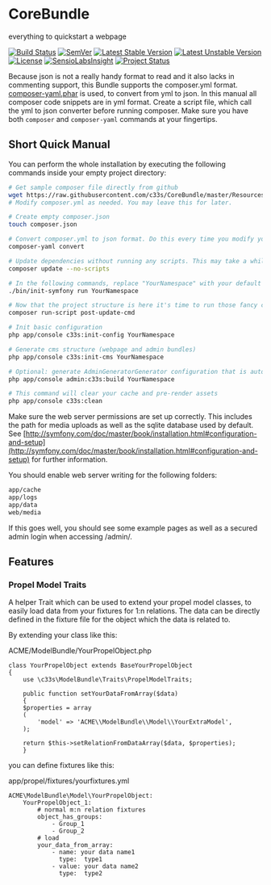 CoreBundle
==========

everything to quickstart a webpage

[![Build Status]](https://travis-ci.org/c33s/CoreBundle)
[![SemVer]](http://semver.org)
[![Latest Stable Version]](https://packagist.org/packages/c33s/core-bundle) 
[![Latest Unstable Version]](https://packagist.org/packages/c33s/core-bundle) 
[![License]](https://packagist.org/packages/c33s/core-bundle)
[![SensioLabsInsight]](https://insight.sensiolabs.com/projects/c0b45e1c-695f-45d9-ac81-ce2c21ddbb7e)
[![Project Status]](http://stillmaintained.com/c33s/CoreBundle)


Because json is not a really handy format to read and it also lacks in commenting support, this Bundle supports the composer.yml format. [composer-yaml.phar](https://github.com/igorw/composer-yaml) 
is used, to convert from yml to json. In this manual all composer code snippets are in yml format. Create a script file, which call the yml to json converter before running composer. Make sure you 
have both `composer` and `composer-yaml` commands at your fingertips.

## Short Quick Manual

You can perform the whole installation by executing the following commands inside your empty project directory:      

```sh
# Get sample composer file directly from github
wget https://raw.githubusercontent.com/c33s/CoreBundle/master/Resources/files/composer-example.yml -O composer.yml --no-check-certificate
# Modify composer.yml as needed. You may leave this for later.

# Create empty composer.json
touch composer.json

# Convert composer.yml to json format. Do this every time you modify your composer.yml
composer-yaml convert

# Update dependencies without running any scripts. This may take a while.
composer update --no-scripts

# In the following commands, replace "YourNamespace" with your default Namespace prefix you want to use for this project's bundles. Keep it short but helpful.
./bin/init-symfony run YourNamespace

# Now that the project structure is here it's time to run those fancy composer scripts
composer run-script post-update-cmd

# Init basic configuration
php app/console c33s:init-config YourNamespace

# Generate cms structure (webpage and admin bundles)
php app/console c33s:init-cms YourNamespace

# Optional: generate AdminGeneratorGenerator configuration that is automatically patched and correctly integrated into your project
php app/console admin:c33s:build YourNamespace

# This command will clear your cache and pre-render assets
php app/console c33s:clean
```

Make sure the web server permissions are set up correctly. This includes the path for media uploads as well as the sqlite database used by default.
See [http://symfony.com/doc/master/book/installation.html#configuration-and-setup](http://symfony.com/doc/master/book/installation.html#configuration-and-setup) for further information.

You should enable web server writing for the following folders: 

```sh
app/cache
app/logs
app/data
web/media
```

If this goes well, you should see some example pages as well as a secured admin login when accessing /admin/.

## Features

### Propel Model Traits
A helper Trait which can be used to extend your propel model classes, to easily load data from your fixtures for 1:n relations. The data can be directly defined in the fixture file for the object which the data is related to.


By extending your class like this:

ACME/ModelBundle/YourPropelObject.php
```
class YourPropelObject extends BaseYourPropelObject
{
    use \c33s\ModelBundle\Traits\PropelModelTraits;

    public function setYourDataFromArray($data)
    {
	$properties = array
	(
	    'model' => 'ACME\\ModelBundle\\Model\\YourExtraModel',
	);

	return $this->setRelationFromDataArray($data, $properties);
    }
```
you can define fixtures like this:

app/propel/fixtures/yourfixtures.yml
```
ACME\ModelBundle\Model\YourPropelObject:
    YourPropelObject_1:
	 	# normal m:n relation fixtures
        object_has_groups:
            - Group_1
            - Group_2
     	# load 
        your_data_from_array:
            - name: your data name1
              type:  type1
            - value: your data name2
              type:  type2
```


<!-- === references ============================================================================ -->
<!-- badges -->
[Build Status]:            https://img.shields.io/travis/c33s/CoreBundle.svg
[SemVer]:                  https://img.shields.io/:semver-master-orange.svg
[Latest Stable Version]:   https://poser.pugx.org/c33s/core-bundle/v/stable.png
[Latest Unstable Version]: https://poser.pugx.org/c33s/core-bundle/v/unstable.png
[License]:                 https://poser.pugx.org/c33s/core-bundle/license.png
[SensioLabsInsight]:       https://insight.sensiolabs.com/projects/c0b45e1c-695f-45d9-ac81-ce2c21ddbb7e/mini.png
[Project Status]:          http://stillmaintained.com/c33s/CoreBundle.png
[Packagist Version]:       http://img.shields.io/packagist/v/c33s/core-bundle.svg
[Packagist License]:       http://img.shields.io/packagist/l/c33s/core-bundle.svg

<!-- disabled 
[Build Status disabled1]:            https://travis-ci.org/c33s/CoreBundle.svg?branch=bootstrap3
[Build Status disabled2]:            http://img.shields.io/travis/c33s/CoreBundle/bootstrap3.svg
[SemVer disabled1]:                  http://img.shields.io/:semver-master-brightgreen.svg
 -->

<!-- links -->

<!-- unused -->
[composer]: http://getcomposer.org/
[convention-over-configuration]: http://en.wikipedia.org/wiki/Convention_over_configuration
[coveralls]: https://coveralls.io/
[github pages]: http://pages.github.com/
[github default branch]: https://help.github.com/articles/setting-the-default-branch-for-a-repository
[pathogen]: https://github.com/eloquent/pathogen
[psr-0]: https://github.com/php-fig/fig-standards/blob/master/accepted/PSR-0.md
[sami]: https://github.com/fabpot/Sami
[travis ci]: https://travis-ci.org/
